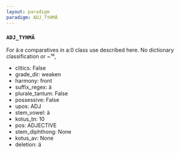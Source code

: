 ```yaml
---
layout: paradigm
paradigm: ADJ_TYHMÄ
---
```

### ` ADJ_TYHMÄ `

For ä:e comparatives in a:0 class use described here. No dictionary classification or ~¹⁰,
* clitics: False
* grade_dir: weaken
* harmony: front
* suffix_regex: ä
* plurale_tantum: False
* possessive: False
* upos: ADJ
* stem_vowel: ä
* kotus_tn: 10
* pos: ADJECTIVE
* stem_diphthong: None
* kotus_av: None
* deletion: ä
